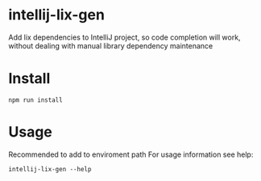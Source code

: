 # intellij-lix-gen
Add lix dependencies to IntelliJ project, so code completion will work, without dealing with manual library dependency maintenance

# Install
```
npm run install
```

# Usage
Recommended to add to enviroment path
For usage information see help:
```
intellij-lix-gen --help
```
